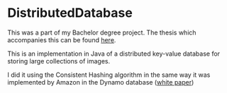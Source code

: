 # DistributedDatabase

This was a part of my Bachelor degree project. The thesis which accompanies this can be found [here](http://goo.gl/hQKdjs).

This is an implementation in Java of a distributed key-value database for storing large collections of images.

I did it using the Consistent Hashing algorithm in the same way it was implemented by Amazon in the Dynamo database ([white paper](http://s3.amazonaws.com/AllThingsDistributed/sosp/amazon-dynamo-sosp2007.pdf))
